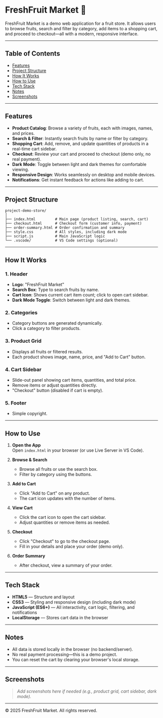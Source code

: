 # FreshFruit Market 🛒

FreshFruit Market is a demo web application for a fruit store. It allows users to browse fruits, search and filter by category, add items to a shopping cart, and proceed to checkout—all with a modern, responsive interface.

---

## Table of Contents

- [Features](#features)
- [Project Structure](#project-structure)
- [How It Works](#how-it-works)
- [How to Use](#how-to-use)
- [Tech Stack](#tech-stack)
- [Notes](#notes)
- [Screenshots](#screenshots)

---

## Features

- **Product Catalog**: Browse a variety of fruits, each with images, names, and prices.
- **Search & Filter**: Instantly search fruits by name or filter by category.
- **Shopping Cart**: Add, remove, and update quantities of products in a real-time cart sidebar.
- **Checkout**: Review your cart and proceed to checkout (demo only, no real payment).
- **Dark Mode**: Toggle between light and dark themes for comfortable viewing.
- **Responsive Design**: Works seamlessly on desktop and mobile devices.
- **Notifications**: Get instant feedback for actions like adding to cart.

---

## Project Structure

```
project-demo-store/
│
├── index.html         # Main page (product listing, search, cart)
├── checkout.html      # Checkout form (customer info, payment)
├── order-summary.html # Order confirmation and summary
├── style.css          # All styles, including dark mode
├── script.js          # Main JavaScript logic
└── .vscode/           # VS Code settings (optional)
```

---

## How It Works

### 1. **Header**
- **Logo**: "FreshFruit Market"
- **Search Box**: Type to search fruits by name.
- **Cart Icon**: Shows current cart item count; click to open cart sidebar.
- **Dark Mode Toggle**: Switch between light and dark themes.

### 2. **Categories**
- Category buttons are generated dynamically.
- Click a category to filter products.

### 3. **Product Grid**
- Displays all fruits or filtered results.
- Each product shows image, name, price, and "Add to Cart" button.

### 4. **Cart Sidebar**
- Slide-out panel showing cart items, quantities, and total price.
- Remove items or adjust quantities directly.
- "Checkout" button (disabled if cart is empty).

### 5. **Footer**
- Simple copyright.

---

## How to Use

1. **Open the App**  
   Open `index.html` in your browser (or use Live Server in VS Code).

2. **Browse & Search**  
   - Browse all fruits or use the search box.
   - Filter by category using the buttons.

3. **Add to Cart**  
   - Click "Add to Cart" on any product.
   - The cart icon updates with the number of items.

4. **View Cart**  
   - Click the cart icon to open the cart sidebar.
   - Adjust quantities or remove items as needed.

5. **Checkout**  
   - Click "Checkout" to go to the checkout page.
   - Fill in your details and place your order (demo only).

6. **Order Summary**  
   - After checkout, view a summary of your order.

---

## Tech Stack

- **HTML5** — Structure and layout
- **CSS3** — Styling and responsive design (including dark mode)
- **JavaScript (ES6+)** — All interactivity, cart logic, filtering, and notifications
- **LocalStorage** — Stores cart data in the browser

---

## Notes

- All data is stored locally in the browser (no backend/server).
- No real payment processing—this is a demo project.
- You can reset the cart by clearing your browser's local storage.

---

## Screenshots

> _Add screenshots here if needed (e.g., product grid, cart sidebar, dark mode)._

---

© 2025 FreshFruit Market. All rights reserved.